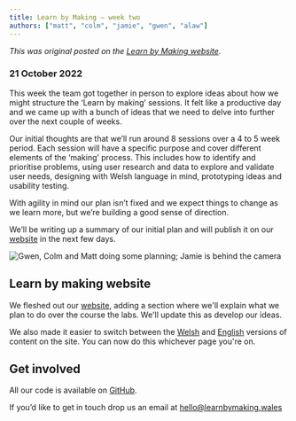 ```yaml
---
title: Learn by Making – week two
authors: ["matt", "colm", "jamie", "gwen", "alaw"]
---
```


_This was original posted on the [Learn by Making website](https://learnbymaking.wales/en/updates/)._

### 21 October 2022

This week the team got together in person to explore ideas about how we might structure the ‘Learn by making’ sessions. It felt like a productive day and we came up with a bunch of ideas that we need to delve into further over the next couple of weeks.

Our initial thoughts are that we’ll run around 8 sessions over a 4 to 5 week period. Each session will have a specific purpose and cover different elements of the ‘making’ process. This includes how to identify and prioritise problems, using user research and data to explore and validate user needs, designing with Welsh language in mind, prototyping ideas and usability testing.

With agility in mind our plan isn’t fixed and we expect things to change as we learn more, but we’re building a good sense of direction.

We’ll be writing up a summary of our initial plan and will publish it on our [website](http://learnbymaking.wales/en/) in the next few days.

![Gwen, Colm and Matt doing some planning; Jamie is behind the camera](/assets/images/planning.jpg)

## Learn by making website

We fleshed out our [website](https://learnbymaking.wales/en), adding a section where we'll explain what we plan to do over the course the labs. We'll update this as develop our ideas.

We also made it easier to switch between the [Welsh](https://learnbymaking.wales/cy) and [English](https://learnbymaking.wales/en) versions of content on the site. You can now do this whichever page you're on.

## Get involved

All our code is available on [GitHub](https://github.com/orgs/learnbymakingwales/repositories).

If you’d like to get in touch drop us an email at [hello@learnbymaking.wales](hello@learnbymaking.wales)